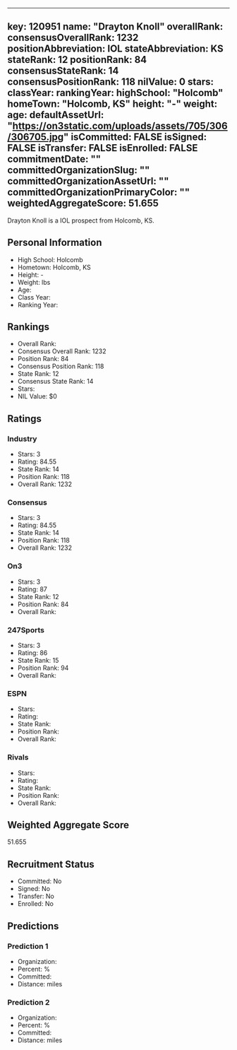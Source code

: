 ---
  key: 120951
  name: "Drayton Knoll"
  overallRank: 
  consensusOverallRank: 1232
  positionAbbreviation: IOL
  stateAbbreviation: KS
  stateRank: 12
  positionRank: 84
  consensusStateRank: 14
  consensusPositionRank: 118
  nilValue: 0
  stars: 
  classYear: 
  rankingYear: 
  highSchool: "Holcomb"
  homeTown: "Holcomb, KS"
  height: "-"
  weight: 
  age: 
  defaultAssetUrl: "https://on3static.com/uploads/assets/705/306/306705.jpg"
  isCommitted: FALSE
  isSigned: FALSE
  isTransfer: FALSE
  isEnrolled: FALSE
  commitmentDate: ""
  committedOrganizationSlug: ""
  committedOrganizationAssetUrl: ""
  committedOrganizationPrimaryColor: ""
  weightedAggregateScore: 51.655
  ---
  
  Drayton Knoll is a IOL prospect from Holcomb, KS.
  
  ## Personal Information
  - High School: Holcomb
  - Hometown: Holcomb, KS
  - Height: -
  - Weight:  lbs
  - Age: 
  - Class Year: 
  - Ranking Year: 
  
  ## Rankings
  - Overall Rank: 
  - Consensus Overall Rank: 1232
  - Position Rank: 84
  - Consensus Position Rank: 118
  - State Rank: 12
  - Consensus State Rank: 14
  - Stars: 
  - NIL Value: $0
  
  ## Ratings
  
  ### Industry
  - Stars: 3
  - Rating: 84.55
  - State Rank: 14
  - Position Rank: 118
  - Overall Rank: 1232
  
  ### Consensus
  - Stars: 3
  - Rating: 84.55
  - State Rank: 14
  - Position Rank: 118
  - Overall Rank: 1232
  
  ### On3
  - Stars: 3
  - Rating: 87
  - State Rank: 12
  - Position Rank: 84
  - Overall Rank: 
  
  ### 247Sports
  - Stars: 3
  - Rating: 86
  - State Rank: 15
  - Position Rank: 94
  - Overall Rank: 
  
  ### ESPN
  - Stars: 
  - Rating: 
  - State Rank: 
  - Position Rank: 
  - Overall Rank: 
  
  ### Rivals
  - Stars: 
  - Rating: 
  - State Rank: 
  - Position Rank: 
  - Overall Rank: 
  
  ## Weighted Aggregate Score
  51.655
  
  ## Recruitment Status
  - Committed: No
  - Signed: No
  - Transfer: No
  - Enrolled: No
  
  
  
  ## Predictions
  
  ### Prediction 1
  - Organization: 
  - Percent: %
  - Committed: 
  - Distance:  miles
  
  ### Prediction 2
  - Organization: 
  - Percent: %
  - Committed: 
  - Distance:  miles
  